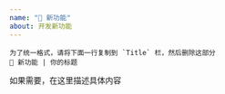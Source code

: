 ```yaml
---
name: "🔩 新功能"
about: 开发新功能
---
```


```
为了统一格式，请将下面一行复制到 `Title` 栏，然后删除这部分
🔩 新功能 | 你的标题
```

如果需要，在这里描述具体内容